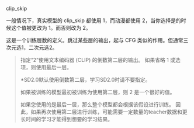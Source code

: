 clip_skip

一般情况下，真实模型的 clip_skip 都使用 1，而动漫都使用 2，当你选择是的时候这个值被更改为 1。而否则改为 2。

这是一个训练层数的定义。跳过某些层的输出，起与 CFG 类似的作用。但通常三次元选1，二次元选2。

> 指定“2”使用文本编码器 (CLIP) 的倒数第二层的输出。 如果省略 1 或选项，则使用最后一层。  
>   
> *SD2.0默认使用倒数第二层，学习SD2.0时请不要指定。  
>   
> 如果被训练的模型最初被训练为使用第二层，则 2 是一个很好的值。  
>   
> 如果您使用的是最后一层，那么整个模型都会根据该假设进行训练。 因此，如果再次使用第二层进行训练，可能需要一定数量的teacher数据和更长时间的学习才能得到想要的学习结果。